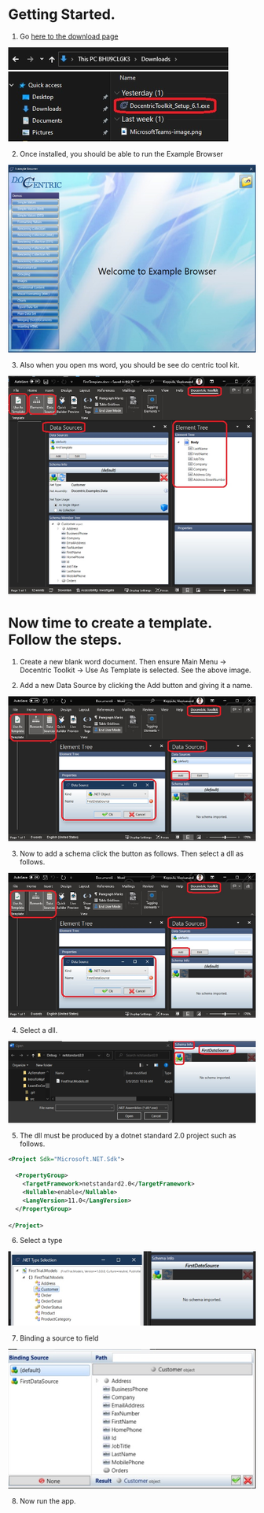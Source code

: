# Getting Started.

1. Go [here to the download page](https://www.docentric.com/download)

![Installation exe](./images/20InstallationExeDownloaded20.jpg)


2. Once installed, you should be able to run the Example Browser

![Example Browser](./images/20ExBrowser30.jpg)

3. Also when you open ms word, you should be see do centric tool kit.

![Docentric tool kit ](./images/20DocentricToolkitMsWord40.jpg)

# Now time to create a template. Follow the steps.

1. Create a new blank word document. Then ensure Main Menu -> Docentric Toolkit -> Use As Template is selected. See the above image.

2. Add a new Data Source by clicking the Add button and giving it a name.

![Click to add a data source ](./images/20AddingDataSource50.jpg)

3. Now to add a schema click the button as follows. Then select a dll as follows.

![Click to add a data source schema ](./images/20AddingDataSource50.jpg)

4. Select a dll. 

![Select an assembly ](./images/20AddingSchemaDataSource60.jpg)

5. The dll must be produced by a dotnet standard 2.0 project such as follows.

```xml
<Project Sdk="Microsoft.NET.Sdk">

  <PropertyGroup>
    <TargetFramework>netstandard2.0</TargetFramework>
    <Nullable>enable</Nullable>
	<LangVersion>11.0</LangVersion>
  </PropertyGroup>

</Project>

```

6. Select a type

![Select an assembly ](./images/20TypeSelection70.jpg)

7. Binding a source to field

![Select an assembly ](./images/20BindingFieldsToSources80.jpg)

8. Now run the app.